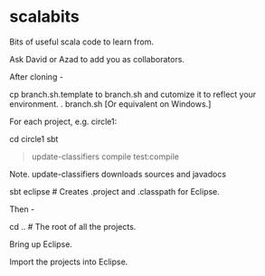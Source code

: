 scalabits
=========

Bits of useful scala code to learn from.

Ask David or Azad to add you as collaborators.

After cloning -

cp branch.sh.template to branch.sh and cutomize it to reflect your environment.
. branch.sh
[Or equivalent on Windows.]

For each project, e.g. circle1:

cd circle1
sbt
> update-classifiers 
> compile
> test:compile

Note. update-classifiers downloads sources and javadocs

sbt eclipse # Creates .project and .classpath for Eclipse.

Then -

cd .. # The root of all the projects.

Bring up Eclipse.

Import the projects into Eclipse.

